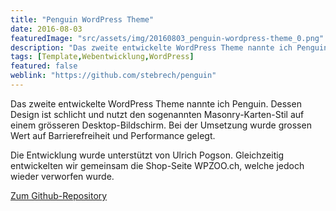 ```yaml
---
title: "Penguin WordPress Theme"
date: 2016-08-03
featuredImage: "src/assets/img/20160803_penguin-wordpress-theme_0.png"
description: "Das zweite entwickelte WordPress Theme nannte ich Penguin. Dessen Design ist schlicht und nutzt den sogenannten Masonry-Karten-Stil auf einem grösseren Desktop-Bildschirm."
tags: [Template,Webentwicklung,WordPress]
featured: false
weblink: "https://github.com/stebrech/penguin"
---
```

Das zweite entwickelte WordPress Theme nannte ich Penguin. Dessen Design ist schlicht und nutzt den sogenannten Masonry-Karten-Stil auf einem grösseren Desktop-Bildschirm. Bei der Umsetzung wurde grossen Wert auf Barrierefreiheit und Performance gelegt.

Die Entwicklung wurde unterstützt von Ulrich Pogson. Gleichzeitig entwickelten wir gemeinsam die Shop-Seite WPZOO.ch, welche jedoch wieder verworfen wurde.

[Zum Github-Repository](https://github.com/stebrech/penguin)

